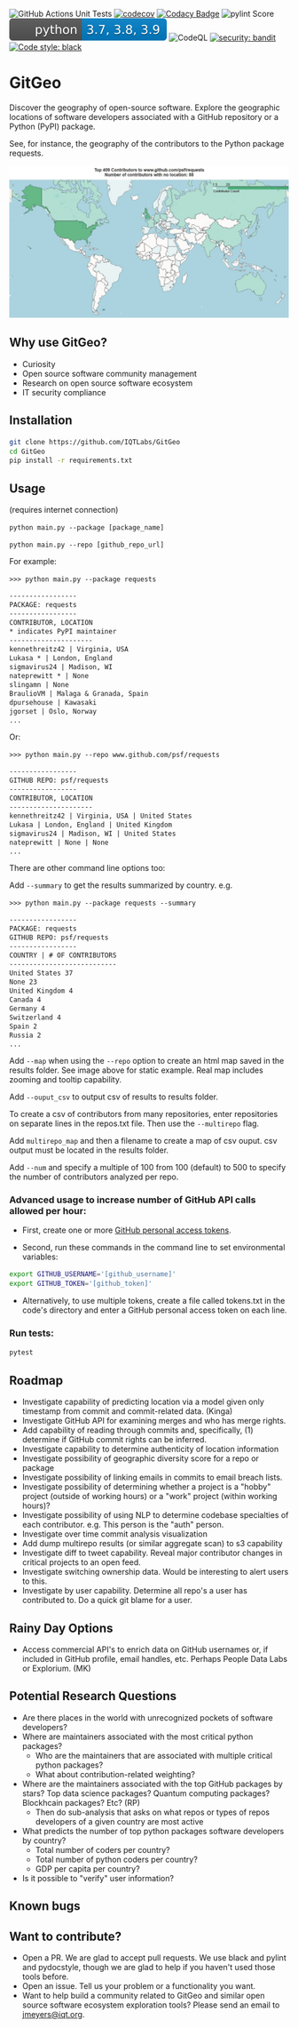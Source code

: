 ![GitHub Actions Unit Tests](https://github.com/IQTLabs/GitGeo/workflows/Python%20package/badge.svg)
[![codecov](https://codecov.io/gh/IQTLabs/GitGeo/branch/main/graph/badge.svg?token=W5DVGL0VMN)](https://codecov.io/gh/IQTLabs/GitGeo)
[![Codacy Badge](https://api.codacy.com/project/badge/Grade/5eb7fb4f74b04e83b0ce967a75b460f5)](https://app.codacy.com/gh/IQTLabs/GitGeo?utm_source=github.com&utm_medium=referral&utm_content=IQTLabs/GitGeo&utm_campaign=Badge_Grade)
![pylint Score](https://mperlet.github.io/pybadge/badges/10.svg)
![Python Versions Supported](https://github.com/IQTLabs/GitGeo/blob/main/badges/python_versions_supported.svg)
![CodeQL](https://github.com/IQTLabs/GitGeo/workflows/CodeQL/badge.svg)
[![security: bandit](https://img.shields.io/badge/security-bandit-yellow.svg)](https://github.com/PyCQA/bandit)
[![Code style: black](https://img.shields.io/badge/code%20style-black-000000.svg)](https://github.com/psf/black)

# GitGeo
Discover the geography of open-source software. Explore the geographic locations of software developers associated with a GitHub repository or a Python (PyPI) package.

See, for instance, the geography of the contributors to the Python package requests.

![map_image](map_image.JPG)

## Why use GitGeo?
-  Curiosity
-  Open source software community management
-  Research on open source software ecosystem
-  IT security compliance

## Installation

```bash
git clone https://github.com/IQTLabs/GitGeo
cd GitGeo
pip install -r requirements.txt
```

## Usage

(requires internet connection)

```python main.py --package [package_name]```

```python main.py --repo [github_repo_url]```

For example:

```>>> python main.py --package requests```

```
-----------------
PACKAGE: requests
-----------------
CONTRIBUTOR, LOCATION
* indicates PyPI maintainer
---------------------
kennethreitz42 | Virginia, USA
Lukasa * | London, England
sigmavirus24 | Madison, WI
nateprewitt * | None
slingamn | None
BraulioVM | Malaga & Granada, Spain
dpursehouse | Kawasaki
jgorset | Oslo, Norway
...
```

Or:

```>>> python main.py --repo www.github.com/psf/requests```

```
-----------------
GITHUB REPO: psf/requests
-----------------
CONTRIBUTOR, LOCATION
---------------------
kennethreitz42 | Virginia, USA | United States
Lukasa | London, England | United Kingdom
sigmavirus24 | Madison, WI | United States
nateprewitt | None | None
...
```

There are other command line options too:

Add ```--summary``` to get the results summarized by country. e.g.

```>>> python main.py --package requests --summary```

```
-----------------
PACKAGE: requests
GITHUB REPO: psf/requests
-----------------
COUNTRY | # OF CONTRIBUTORS
---------------------------
United States 37
None 23
United Kingdom 4
Canada 4
Germany 4
Switzerland 4
Spain 2
Russia 2
...
```

Add ```--map``` when using the ```--repo``` option to create an html map
saved in the results folder. See image above for static example. Real map
includes zooming and tooltip capability.

Add ```--ouput_csv``` to output csv of results to results folder.

To create a csv of contributors from many repositories, enter repositories
on separate lines in the repos.txt file. Then use the ```--multirepo``` flag.

Add ```multirepo_map``` and then a filename to create a map of csv ouput. csv output must be located in the results folder.

Add ```--num``` and specify a multiple of 100 from 100 (default) to 500 to
specify the number of contributors analyzed per repo.

### Advanced usage to increase number of GitHub API calls allowed per hour:

- First, create one or more [GitHub personal access tokens](https://docs.github.com/en/github/authenticating-to-github/creating-a-personal-access-token).

- Second, run these commands in the command line to set environmental variables:
```bash
export GITHUB_USERNAME='[github_username]'
export GITHUB_TOKEN='[github_token]'
```

- Alternatively, to use multiple tokens, create a file called tokens.txt in the code's directory and enter
  a GitHub personal access token on each line.


### Run tests:

```bash
pytest
```

## Roadmap

-  Investigate capability of predicting location via a model given only timestamp from commit and commit-related data. (Kinga)
-  Investigate GitHub API for examining merges and who has merge rights.
-  Add capability of reading through commits and, specifically, (1) determine if GitHub commit rights can be inferred.
-  Investigate capability to determine authenticity of location information
-  Investigate possibility of geographic diversity score for a repo or package
-  Investigate possibility of linking emails in commits to email breach lists.
-  Investigate possibility of determining whether a project is a "hobby" project (outside of working hours) or a "work" project (within working hours)?
-  Investigate possibility of using NLP to determine codebase specialties of each contributor. e.g.
  This person is the "auth" person.
-  Investigate over time commit analysis visualization
-  Add dump multirepo results (or similar aggregate scan) to s3 capability
-  Investigate diff to tweet capability. Reveal major contributor changes in critical projects to an open feed.
-  Investigate switching ownership data. Would be interesting to alert users to this.
-  Investigate by user capability. Determine all repo's a user has contributed to. Do a quick git blame for a user.

## Rainy Day Options

-  Access commercial API's to enrich data on GitHub usernames or, if included in GitHub profile, email handles, etc. Perhaps People Data Labs or Explorium. (MK)

## Potential Research Questions

- Are there places in the world with unrecognized pockets of software developers?
- Where are maintainers associated with the most critical python packages?
	- Who are the maintainers that are associated with multiple critical python packages?
	- What about contribution-related weighting?
- Where are the maintainers associated with the top GitHub packages by stars? Top data science packages? Quantum computing packages? Blockhcain packages? Etc? (RP)
	- Then do sub-analysis that asks on what repos or types of repos developers of a given country are most active
- What predicts the number of top python packages software developers by country?
	- Total number of coders per country?
	- Total number of python coders per country?
	- GDP per capita per country?
- Is it possible to "verify" user information?

## Known bugs

## Want to contribute?

- Open a PR. We are glad to accept pull requests. We use black and pylint and
  pydocstyle, though we are glad to help if you haven't used those tools before.
- Open an issue. Tell us your problem or a functionality you want.
- Want to help build a community related to GitGeo and similar open source software
  ecosystem exploration tools? Please send an email to jmeyers@iqt.org.
